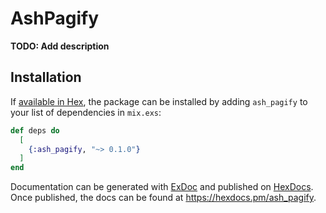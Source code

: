 # AshPagify

**TODO: Add description**

## Installation

If [available in Hex](https://hex.pm/docs/publish), the package can be installed
by adding `ash_pagify` to your list of dependencies in `mix.exs`:

```elixir
def deps do
  [
    {:ash_pagify, "~> 0.1.0"}
  ]
end
```

Documentation can be generated with [ExDoc](https://github.com/elixir-lang/ex_doc)
and published on [HexDocs](https://hexdocs.pm). Once published, the docs can
be found at <https://hexdocs.pm/ash_pagify>.

